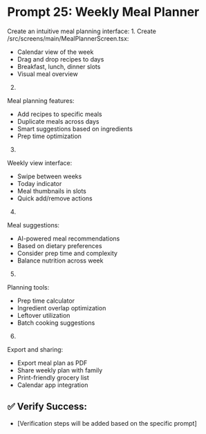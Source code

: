 # Prompt 25: Weekly Meal Planner

Create an intuitive meal planning interface:
1.
Create /src/screens/main/MealPlannerScreen.tsx:
 - Calendar view of the week
 - Drag and drop recipes to days
 - Breakfast, lunch, dinner slots
 - Visual meal overview
2.
Meal planning features:
 - Add recipes to specific meals
 - Duplicate meals across days
 - Smart suggestions based on ingredients
 - Prep time optimization
3.
Weekly view interface:
 - Swipe between weeks
 - Today indicator
 - Meal thumbnails in slots
 - Quick add/remove actions
4.
Meal suggestions:
 - AI-powered meal recommendations
 - Based on dietary preferences
 - Consider prep time and complexity
 - Balance nutrition across week
5.
Planning tools:
 - Prep time calculator
 - Ingredient overlap optimization
 - Leftover utilization
 - Batch cooking suggestions
6.
Export and sharing:
 - Export meal plan as PDF
 - Share weekly plan with family
 - Print-friendly grocery list
 - Calendar app integration

## ✅ Verify Success:
- [Verification steps will be added based on the specific prompt]
